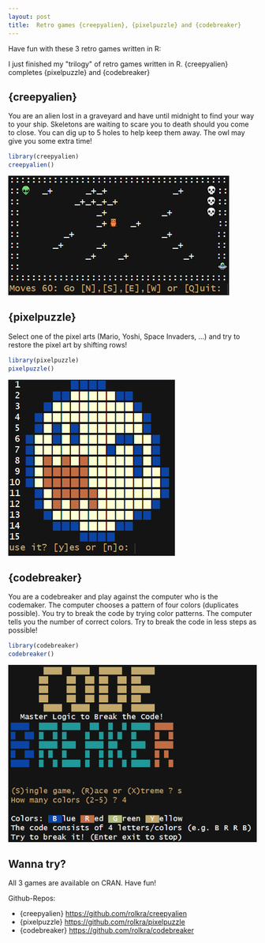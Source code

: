 ```yaml
---
layout: post
title:  Retro games {creepyalien}, {pixelpuzzle} and {codebreaker}
---
```


Have fun with these 3 retro games written in R:

I just finished my "trilogy" of retro games written in R. {creepyalien} completes {pixelpuzzle} and {codebreaker}

## {creepyalien}

You are an alien lost in a graveyard and have until midnight to find your way to your ship. 
Skeletons are waiting to scare you to death should you come to close. You can dig up to 5 holes to help keep them away. 
The owl may give you some extra time!

```r
library(creepyalien)
creepyalien()
```

![creepyalien-game](../images/games3-creepyalien2.png)

## {pixelpuzzle}

Select one of the pixel arts (Mario, Yoshi, Space Invaders, ...) and try to restore the pixel art by shifting rows!

```r
library(pixelpuzzle)
pixelpuzzle()
```

![pixelpuzzle](../images/games3-pixelpuzzle.png)

## {codebreaker}

You are a codebreaker and play against the computer who is the codemaker. 
The computer chooses a pattern of four colors (duplicates possible). 
You try to break the code by trying color patterns. The computer tells you the number of correct colors. 
Try to break the code in less steps as possible!

```r
library(codebreaker)
codebreaker()
```

![codebreaker](../images/games3-codebreaker.png)

## Wanna try?

All 3 games are available on CRAN. Have fun!

Github-Repos:
* {creepyalien} <https://github.com/rolkra/creepyalien>
* {pixelpuzzle} <https://github.com/rolkra/pixelpuzzle>
* {codebreaker} <https://github.com/rolkra/codebreaker>
